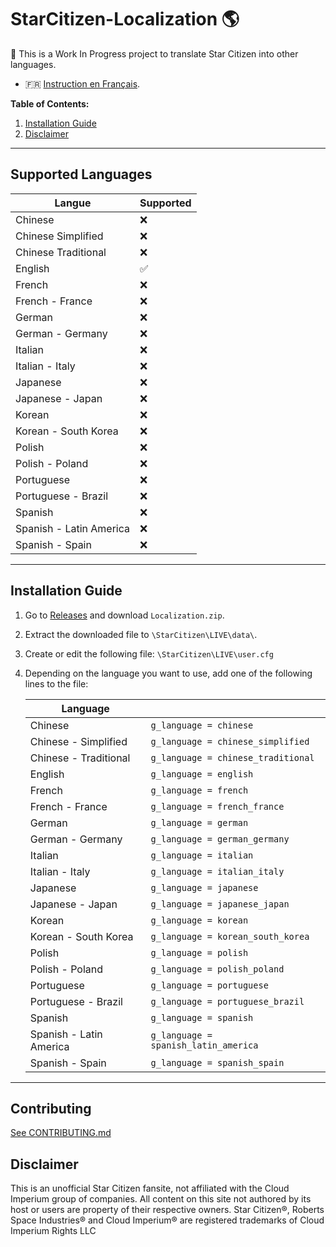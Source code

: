 # StarCitizen-Localization 🌎

🚧 This is a Work In Progress project to translate Star Citizen into other languages.

- 🇫🇷 [Instruction en Français](README_fr.md).

**Table of Contents:**
1. [Installation Guide](#installation-guide)
2. [Disclaimer](#Disclaimer)

---
## Supported Languages

| Langue | Supported |
|---|---|
| Chinese | ❌ |
| Chinese Simplified | ❌ |
| Chinese Traditional | ❌ |
| English | ✅ |
| French | ❌ |
| French - France | ❌ |
| German | ❌ |
| German - Germany | ❌ |
| Italian | ❌ |
| Italian - Italy | ❌ |
| Japanese | ❌ |
| Japanese - Japan | ❌ |
| Korean | ❌ |
| Korean - South Korea | ❌ |
| Polish | ❌ |
| Polish - Poland | ❌ |
| Portuguese | ❌ |
| Portuguese - Brazil | ❌ |
| Spanish | ❌ |
| Spanish - Latin America | ❌ |
| Spanish - Spain | ❌ |

---
## Installation Guide

1. Go to [Releases](https://github.com/Dymerz/StarCitizen-Localization/releases) and download `Localization.zip`.
2. Extract the downloaded file to `\StarCitizen\LIVE\data\`.
3. Create or edit the following file: `\StarCitizen\LIVE\user.cfg`
4. Depending on the language you want to use, add one of the following lines to the file:

    | Language |   |
    |---|---|
    | Chinese |`g_language = chinese` |
    | Chinese - Simplified |`g_language = chinese_simplified` |
    | Chinese - Traditional |`g_language = chinese_traditional` |
    | English |`g_language = english` |
    | French |`g_language = french` |
    | French - France |`g_language = french_france` |
    | German |`g_language = german` |
    | German - Germany |`g_language = german_germany` |
    | Italian |`g_language = italian` |
    | Italian - Italy |`g_language = italian_italy` |
    | Japanese |`g_language = japanese` |
    | Japanese - Japan |`g_language = japanese_japan` |
    | Korean |`g_language = korean` |
    | Korean - South Korea |`g_language = korean_south_korea` |
    | Polish |`g_language = polish` |
    | Polish - Poland |`g_language = polish_poland` |
    | Portuguese |`g_language = portuguese` |
    | Portuguese - Brazil |`g_language = portuguese_brazil` |
    | Spanish |`g_language = spanish` |
    | Spanish - Latin America |`g_language = spanish_latin_america` |
    | Spanish - Spain |`g_language = spanish_spain ` |

---
## Contributing
[See CONTRIBUTING.md](CONTRIBUTING.md)

## Disclaimer

This is an unofficial Star Citizen fansite, not affiliated with the Cloud Imperium group of companies. All content on this site not authored by its host or users are property of their respective owners. Star Citizen®, Roberts Space Industries® and Cloud Imperium® are registered trademarks of Cloud Imperium Rights LLC